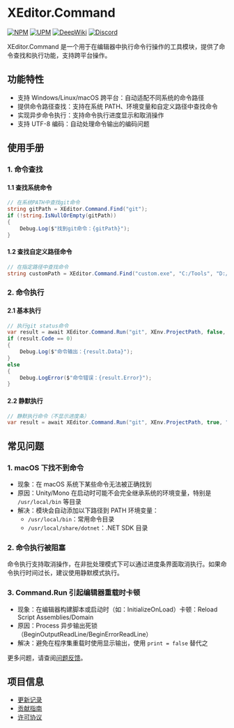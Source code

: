 # XEditor.Command

[![NPM](https://img.shields.io/npm/v/io.eframework.unity.editor?label=NPM&logo=npm)](https://www.npmjs.com/package/io.eframework.unity.editor)
[![UPM](https://img.shields.io/npm/v/io.eframework.unity.editor?label=UPM&logo=unity&registry_uri=https://package.openupm.com)](https://openupm.com/packages/io.eframework.unity.editor)
[![DeepWiki](https://img.shields.io/badge/DeepWiki-Explore-blue)](https://deepwiki.com/eframework-io/Unity.Editor)
[![Discord](https://img.shields.io/discord/1422114598835851286?label=Discord&logo=discord)](https://discord.gg/XMPx2wXSz3)

XEditor.Command 是一个用于在编辑器中执行命令行操作的工具模块，提供了命令查找和执行功能，支持跨平台操作。

## 功能特性

- 支持 Windows/Linux/macOS 跨平台：自动适配不同系统的命令路径
- 提供命令路径查找：支持在系统 PATH、环境变量和自定义路径中查找命令
- 实现异步命令执行：支持命令执行进度显示和取消操作
- 支持 UTF-8 编码：自动处理命令输出的编码问题

## 使用手册

### 1. 命令查找

#### 1.1 查找系统命令
```csharp
// 在系统PATH中查找git命令
string gitPath = XEditor.Command.Find("git");
if (!string.IsNullOrEmpty(gitPath))
{
    Debug.Log($"找到git命令：{gitPath}");
}
```

#### 1.2 查找自定义路径命令
```csharp
// 在指定路径中查找命令
string customPath = XEditor.Command.Find("custom.exe", "C:/Tools", "D:/Apps");
```

### 2. 命令执行

#### 2.1 基本执行
```csharp
// 执行git status命令
var result = await XEditor.Command.Run("git", XEnv.ProjectPath, false, "status");
if (result.Code == 0)
{
    Debug.Log($"命令输出：{result.Data}");
}
else
{
    Debug.LogError($"命令错误：{result.Error}");
}
```

#### 2.2 静默执行
```csharp
// 静默执行命令（不显示进度条）
var result = await XEditor.Command.Run("git", XEnv.ProjectPath, true, "pull");
```

## 常见问题

### 1. macOS 下找不到命令
- 现象：在 macOS 系统下某些命令无法被正确找到
- 原因：Unity/Mono 在启动时可能不会完全继承系统的环境变量，特别是 `/usr/local/bin` 等目录
- 解决：模块会自动添加以下路径到 PATH 环境变量：
  - `/usr/local/bin`：常用命令目录
  - `/usr/local/share/dotnet`：.NET SDK 目录

### 2. 命令执行被阻塞
命令执行支持取消操作，在非批处理模式下可以通过进度条界面取消执行。如果命令执行时间过长，建议使用静默模式执行。

### 3. Command.Run 引起编辑器重载时卡顿
- 现象：在编辑器构建脚本或启动时（如：InitializeOnLoad）卡顿：Reload Script Assemblies/Domain
- 原因：Process 异步输出死锁（BeginOutputReadLine/BeginErrorReadLine）
- 解决：避免在程序集重载时使用显示输出，使用 `print = false` 替代之

更多问题，请查阅[问题反馈](../CONTRIBUTING.md#问题反馈)。

## 项目信息

- [更新记录](../CHANGELOG.md)
- [贡献指南](../CONTRIBUTING.md)
- [许可协议](../LICENSE.md)
